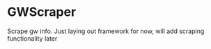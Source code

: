 # GWScraper

Scrape gw info. Just laying out framework for now, will add scraping functionality later